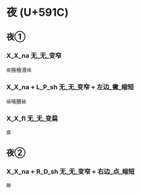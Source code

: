 # 夜 (U+591C)

## 夜①

### X_X_na 无_无_变窄
`夜`掖棭液`焲`

### X_X_na + L_P_sh 无_无_变窄 + 左边_撇_缩短
`䘸`㖡腋`䤳`

### X_X_fl 无_无_变扁
`㖱`

## 夜②

### X_X_na + R_D_sh 无_无_变窄 + 右边_点_缩短
`鵺`